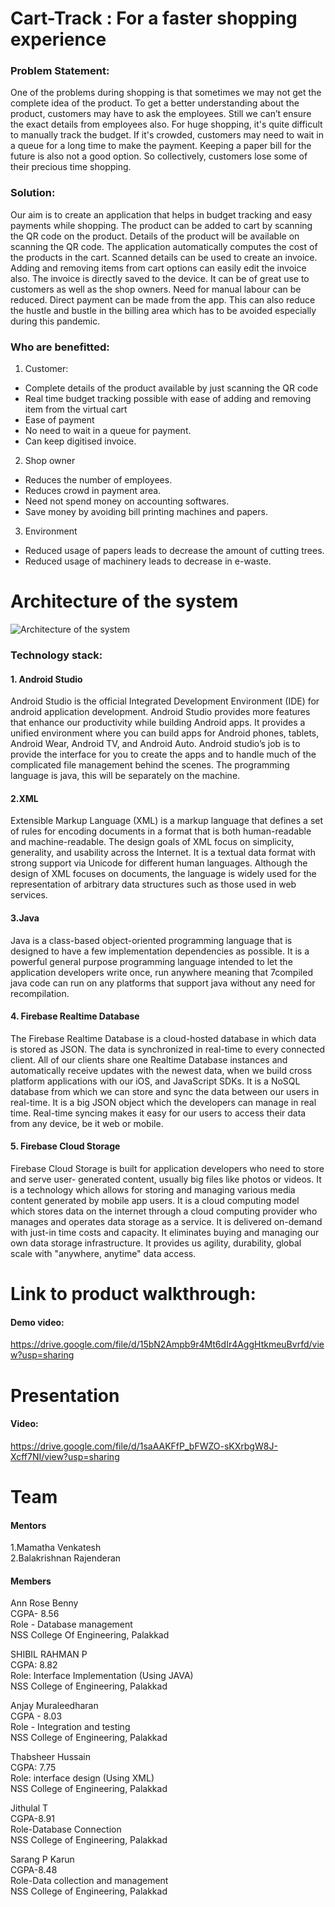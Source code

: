 # Cart-Track : For a faster shopping experience

### Problem Statement:

One of the problems during shopping is that sometimes we may not get the complete idea of the
product. To get a better understanding about the product, customers may have to ask the
employees. Still we can’t ensure the exact details from employees also. For huge shopping, it's
quite difficult to manually track the budget. If it's crowded, customers may need to wait in a
queue for a long time to make the payment. Keeping a paper bill for the future is also not a good
option. So collectively, customers lose some of their precious time shopping.

### Solution:

Our aim is to create an application that helps in budget tracking and easy payments while
shopping. The product can be added to cart by scanning the QR code on the product. Details of
the product will be available on scanning the QR code. The application automatically computes
the cost of the products in the cart. Scanned details can be used to create an invoice. Adding
and removing items from cart options can easily edit the invoice also. The invoice is directly
saved to the device. It can be of great use to customers as well as the shop owners. Need for
manual labour can be reduced. Direct payment can be made from the app. This can also reduce
the hustle and bustle in the billing area which has to be avoided especially during this pandemic.



### Who are benefitted:

1. Customer:
- Complete details of the product available by just scanning the QR code
- Real time budget tracking possible with ease of adding and removing item from
the virtual cart
- Ease of payment
- No need to wait in a queue for payment.
- Can keep digitised invoice.
2. Shop owner
- Reduces the number of employees.
- Reduces crowd in payment area.
- Need not spend money on accounting softwares.
- Save money by avoiding bill printing machines and papers.
3. Environment
- Reduced usage of papers leads to decrease the amount of cutting trees.
- Reduced usage of machinery leads to decrease in e-waste.

# Architecture of the system


![Architecture of the system](https://user-images.githubusercontent.com/44165496/135411397-e0c76edc-4f4e-4aa0-ba31-e6abc1262efc.jpeg)


### Technology stack:

#### 1. Android Studio
Android Studio is the official Integrated Development Environment (IDE) for android
application development. Android Studio provides more features that enhance our productivity
while building Android apps. It provides a unified environment where you can build apps for
Android phones, tablets, Android Wear, Android TV, and Android Auto. Android studio’s job
is to provide the interface for you to create the apps and to handle much of the complicated file
management behind the scenes. The programming language is java, this will be separately on
the machine.
#### 2.XML
Extensible Markup Language (XML) is a markup language that defines a set of rules for
encoding documents in a format that is both human-readable and machine-readable. The design
goals of XML focus on simplicity, generality, and usability across the Internet. It is a textual
data format with strong support via Unicode for different human languages. Although the design
of XML focuses on documents, the language is widely used for the representation of arbitrary
data structures such as those used in web services.
#### 3.Java
Java is a class-based object-oriented programming language that is designed to have a few
implementation dependencies as possible. It is a powerful general purpose programming
language intended to let the application developers write once, run anywhere meaning that
7compiled java code can run on any platforms that support java without any need for
recompilation.
#### 4. Firebase Realtime Database
The Firebase Realtime Database is a cloud-hosted database in which data is stored as JSON.
The data is synchronized in real-time to every connected client. All of our clients share one
Realtime Database instances and automatically receive updates with the newest data, when we
build cross
platform applications with our iOS, and JavaScript SDKs. It is a NoSQL database from which
we can store and sync the data between our users in real-time. It is a big JSON object which the
developers can manage in real time. Real-time syncing makes it easy for our users to access
their data from any device, be it web or mobile.
#### 5. Firebase Cloud Storage
Firebase Cloud Storage is built for application developers who need to store and serve user-
generated content, usually big files like photos or videos. It is a technology which allows for
storing and managing various media content generated by mobile app users. It is a cloud
computing model which stores data on the internet through a cloud computing provider who
manages and operates data storage as a service. It is delivered on-demand with just-in
time costs and capacity. It eliminates buying and managing our own data storage infrastructure.
It provides us agility, durability, global scale with "anywhere, anytime" data access.

# Link to product walkthrough:
#### Demo video:
<a href="https://drive.google.com/file/d/15bN2Ampb9r4Mt6dIr4AggHtkmeuBvrfd/view?usp=sharing">https://drive.google.com/file/d/15bN2Ampb9r4Mt6dIr4AggHtkmeuBvrfd/view?usp=sharing</a>
# Presentation
#### Video:
<a href="https://drive.google.com/file/d/1saAAKFfP_bFWZO-sKXrbgW8J-Xcff7NI/view?usp=sharing">https://drive.google.com/file/d/1saAAKFfP_bFWZO-sKXrbgW8J-Xcff7NI/view?usp=sharing</a>

# Team
#### Mentors
 1.Mamatha Venkatesh <br /> 
 2.Balakrishnan Rajenderan 
#### Members
 Ann Rose Benny<br /> 
 CGPA- 8.56<br /> 
 Role - Database management<br /> 
 NSS College Of Engineering, Palakkad<br /> 

 SHIBIL RAHMAN P <br /> 
 CGPA: 8.82<br /> 
 Role: Interface Implementation (Using JAVA)<br /> 
 NSS College of Engineering, Palakkad<br /> 

 Anjay Muraleedharan<br /> 
 CGPA - 8.03<br /> 
 Role - Integration and testing<br /> 
 NSS College of Engineering, Palakkad<br /> 

 Thabsheer Hussain <br /> 
 CGPA: 7.75<br /> 
 Role: interface design (Using XML)<br /> 
 NSS College of Engineering, Palakkad<br /> 

 Jithulal T<br /> 
 CGPA-8.91<br /> 
 Role-Database Connection<br /> 
 NSS College of Engineering, Palakkad<br /> 

 Sarang P Karun<br /> 
 CGPA-8.48<br /> 
 Role-Data collection and management<br /> 
 NSS College of Engineering, Palakkad<br /> 




